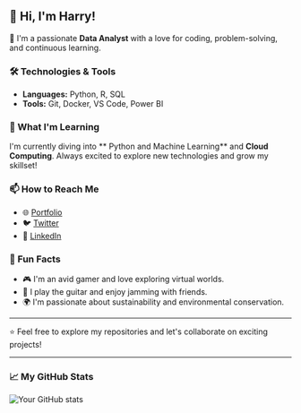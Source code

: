 ## 👋 Hi, I'm Harry!

🚀 I'm a passionate **Data Analyst** with a love for coding, problem-solving, and continuous learning.

### 🛠️ Technologies & Tools
- **Languages:** Python, R, SQL 
- **Tools:** Git, Docker, VS Code, Power BI

### 🌱 What I'm Learning
I'm currently diving into ** Python and Machine Learning** and **Cloud Computing**. Always excited to explore new technologies and grow my skillset!

### 📫 How to Reach Me
- 🌐 [Portfolio](https://www.yourwebsite.com)
- 🐦 [Twitter](https://twitter.com/yourusername)
- 💼 [LinkedIn](https://www.linkedin.com/in/yourusername)

### 🎨 Fun Facts
- 🎮 I'm an avid gamer and love exploring virtual worlds.
- 🎵 I play the guitar and enjoy jamming with friends.
- 🌍 I'm passionate about sustainability and environmental conservation.

---

⭐️ Feel free to explore my repositories and let's collaborate on exciting projects!

---

### 📈 My GitHub Stats
![Your GitHub stats](https://github-readme-stats.vercel.app/api?username=yourusername&show_icons=true&theme=radical)
<!---
eat-sleep-code-repeat100/eat-sleep-code-repeat100 is a ✨ special ✨ repository because its `README.md` (this file) appears on your GitHub profile.
You can click the Preview link to take a look at your changes.
--->
